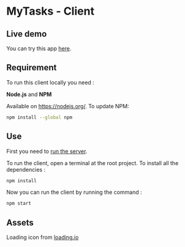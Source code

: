 # MyTasks - Client

## Live demo

You can try this app [here](replacethisurl).

## Requirement

To run this client locally you need :

**Node.js** and **NPM**

Available on https://nodejs.org/.
To update NPM:

```sh
npm install --global npm
```

## Use

First you need to [run the server](https://github.com/maeldonn/mytasks/blob/master/server/README.md). 

To run the client, open a terminal at the root project. To install all the dependencies :

```sh
npm install
```

Now you can run the client by running the command :

```sh
npm start
```

## Assets

Loading icon from [loading.io](https://loading.io/)
